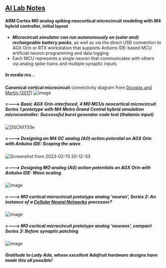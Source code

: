 ## <u>AI Lab Notes</u>

#### **ARM Cortex M0 analog spiking neocortical microcircuit modeling with M4 hybrid controller**, initial layout

- ***Microcircuit simulator can run autonomously on (solar and) rechargeable battery packs***, as well as via the direct USB connection to AGX Orin or RTX workstation that supports Arduino IDE-based MCU artificial neuron programming and data logging
- Each MCU represents a single neuron that communicates with others via analog spike trains and multiple synaptic inputs

##### In media res...

**Canonical cortical microcircuit** connectivity diagram from [Douglas and Martin (2017)](https://academic.oup.com/book/24640/chapter/187974834)
![image](https://user-images.githubusercontent.com/71346897/213343140-41049d4a-09e4-4563-a68f-a6e6db5b944f.png)


##### =---> Basic AGX Orin-interfaced, 4 M0 MCUs neocortical microcircuit Series 1 prototype with M4 Metro Grand Central hybrid simulation microcontroller: Successful burst generator code test (thalamic input)
![DSCN1733e](https://user-images.githubusercontent.com/71346897/216524293-94225fb1-044e-4652-b653-15d748d52b5f.jpg)


##### =---> Designing an M4 GC *analog (A0) action potential* on AGX Orin with Arduino IDE: Scoping the wave
![Screenshot from 2023-02-13 20-12-33](https://user-images.githubusercontent.com/71346897/218638127-e3ac2aa9-6aaa-4fed-b939-558f0ebaeef3.png)

##### =---> Designing MO *analog (A0) action potentials* on AGX Orin with Arduino IDE: Wave scaling
![image](https://user-images.githubusercontent.com/71346897/219840406-94709ca3-eabd-46e3-b1c0-5e4feafe03de.png)

##### =---> MO cortical microcircuit prototype analog 'neuron', Series 2: An instance of a [Cellular Neural Networks](https://link.springer.com/book/10.1007/978-94-017-0261-4) processor?
![image](https://github.com/rtrelease/Jetson-Symbolics/assets/71346897/1de5ac09-6661-4615-a3e2-b14bae1ed1b4)


##### =---> MO cortical microcircuit prototype analog 'neurons', compact Series 3: Before synaptic patching
![image](https://github.com/rtrelease/Jetson-Symbolics-Neuromorphics/assets/71346897/e3032959-2d41-4705-a965-892bd5fb7d97)


##### Gratitude to *Lady Ada*, whose excellent Adafruit hardware designs have made this all possible!
